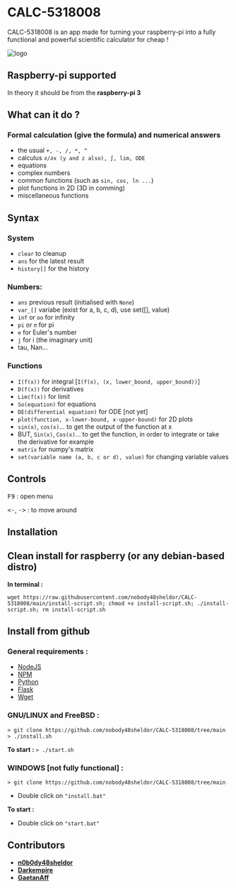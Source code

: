 # CALC-5318008

CALC-5318008 is an app made for turning your raspberry-pi into a fully functional and powerful scientific calculator for cheap !

![logo](https://cdn.discordapp.com/attachments/954359083799023617/957369179240026112/Idee_Logo_Calculette_V2.png)

## Raspberry-pi supported

In theory it should be from the **raspberry-pi 3**

## What can it do ?

 ### Formal calculation (give the formula) and numerical answers
- the usual `+, -, /, *, ^`
- calculus `∂/∂x (y and z also), ∫, lim, ODE`
- equations
- complex numbers
- common functions (such as `sin, cos, ln ...`)
- plot functions in 2D (3D in comming)
- miscellaneous functions

## Syntax

### System
- `clear` to cleanup
- `ans` for the latest result
- `history[]` for the history

### Numbers:
- `ans` previous result (initialised with `None`) 
- `var_[]` variabe (exist for a, b, c, d), use set([], value)
- `inf` or `oo` for infinity
- `pi` or  `𝜋` for pi
- `e` for Euler's number
- `j` for i (the imaginary unit)
- tau, Nan...

### Functions
- `I(f(x))` for integral [`I(f(x), (x, lower_bound, upper_bound))`]
- `D(f(x))` for derivatives
- `Lim(f(x))` for limit
- `So(equation)` for equations
- `DE(differential equation)` for ODE [not yet]
- `plot(function, x-lower-bound, x-upper-bound)` for 2D plots
-  `sin(x)`, `cos(x)`... to get the output of the function at x
- BUT, `Sin(x)`, `Cos(x)`... to get the function, in order to integrate or take the derivative for example
- `matrix` for numpy's matrix
- `set(variable name (a, b, c or d), value)` for changing variable values

## Controls
<kbd>F9</kbd> : open menu

<kbd><-</kbd>, <kbd>-></kbd> : to move around

## Installation

## Clean install for raspberry (or any debian-based distro)

**In terminal :**
```
wget https://raw.githubusercontent.com/nobody48sheldor/CALC-5318008/main/install-script.sh; chmod +x install-script.sh; ./install-script.sh; rm install-script.sh
```

## Install from github

### General requirements :
- [NodeJS](https://nodejs.org/en/)
- [NPM](https://www.npmjs.com/)
- [Python](https://www.python.org/)
- [Flask](https://flask.palletsprojects.com/en/2.1.x/)
- [Wget](https://www.gnu.org/software/wget/)

### GNU/LINUX and FreeBSD :
```
> git clone https://github.com/nobody48sheldor/CALC-5318008/tree/main
> ./install.sh
```
**To start :**
` > ./start.sh `

### WINDOWS [not fully functional] :
```
> git clone https://github.com/nobody48sheldor/CALC-5318008/tree/main
```
- Double click on `"install.bat"`

**To start :**
- Double click on `"start.bat"`


## Contributors

* [**n0b0dy48sheldor**](https://github.com/nobody48sheldor)
* [**Darkempire**](https://github.com/Darkempire78)
* [**GaetanAff**](https://github.com/GaetanAff)

